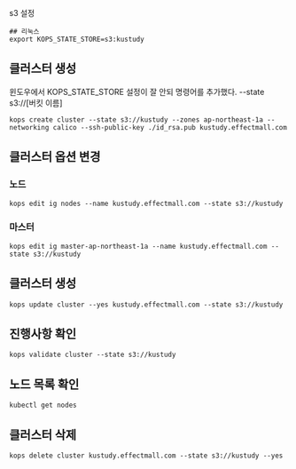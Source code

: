 s3 설정

```shell
## 리눅스
export KOPS_STATE_STORE=s3:kustudy
```

## 클러스터 생성

윈도우에서 KOPS_STATE_STORE 설정이 잘 안되 명령어를 추가했다.  --state s3://[버킷 이름]

```shell
kops create cluster --state s3://kustudy --zones ap-northeast-1a --networking calico --ssh-public-key ./id_rsa.pub kustudy.effectmall.com
```

## 클러스터 옵션 변경

### 노드

```shell
kops edit ig nodes --name kustudy.effectmall.com --state s3://kustudy
```

### 마스터

```shell
kops edit ig master-ap-northeast-1a --name kustudy.effectmall.com --state s3://kustudy
```

## 클러스터 생성

```shell
kops update cluster --yes kustudy.effectmall.com --state s3://kustudy
```


## 진행사항 확인
```shell
kops validate cluster --state s3://kustudy
```

## 노드 목록 확인
```shell
kubectl get nodes
```

## 클러스터 삭제
```shell
kops delete cluster kustudy.effectmall.com --state s3://kustudy --yes
```